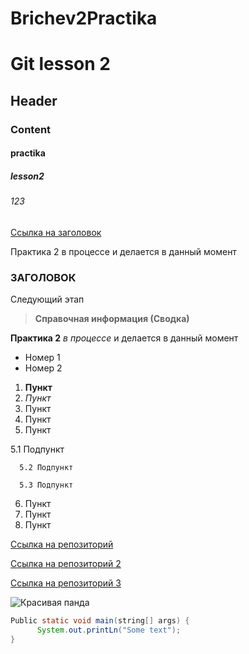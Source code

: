 # Brichev2Practika
# Git lesson 2
## Header
### Content
#### practika
##### lesson2
###### 123
[Ссылка на заголовок](#заголовок)

Практика 2 в процессе
и делается в данный момент

### ЗАГОЛОВОК

Следующий этап
> **Справочная информация (Сводка)**

**Практика 2** _в процессе_
и делается в данный момент

* Номер 1
* Номер 2


1. __Пункт__
2. *Пункт*
3. Пункт
4. Пункт
5. Пункт

5.1 Подпункт

      5.2 Подпункт

      5.3 Подпункт

6. Пункт
7. Пункт
8. Пункт


[Ссылка на репозиторий](https://github.com/timurtamerlan/Brichev2Practika/tree/main)

[Ссылка на репозиторий 2](folder/Readme.md)

[Ссылка на репозиторий 3](Folder)

![Красивая панда](Animal1.jpg)


```java
Public static void main(string[] args) {
      System.out.printLn("Some text");
}



```

